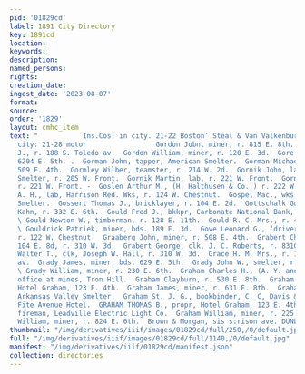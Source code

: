 ```yaml
---
pid: '01829cd'
label: 1891 City Directory
key: 1891cd
location: 
keywords: 
description: 
named_persons: 
rights: 
creation_date: 
ingest_date: '2023-08-07'
format: 
source: 
order: '1829'
layout: cmhc_item
text: "           Ins.Cos. in city. 21-22 Boston’ Steal & Van Valkenburg tarcos: tn
  city: 21-28 motor                 Gordon Jobn, miner, r. 815 E. 8th.  Gordon John
  J., r. 188 S. Toledo av.  Gordon William, miner, r. 120 E. 3d.  Gore William, saloon,
  6204 E. 5th. .  Gorman John, tapper, American Smelter.  Gorman Michael, miner, r.
  509 E. 4th.  Gormley Wilber, teamster, r. 214 W. 2d.  Gornik John, lab, American
  Smelter, r. 205 W. Front.  Gornik Martin, lab, r. 221 W. Front.  Gornik Tony, lab,
  r. 221 W. Front. -  Goslen Arthur M., (H. Halthusen & Co.,) r. 222 W. 3d.  Gosnell
  A. H., lab, Harrison Red. Wks, r. 124 W. Chestnut.  Gospel Mac., wks. Arkansas Valley
  Smelter.  Gossert Thomas J., bricklayer, r. 104 E. 2d.  Gottschalk Gus., clk, Isaac
  Kahn, r. 332 E. 6th.  Gould Fred J., bkkpr, Carbonate National Bank, r. 122 W. 9th.
  \ Gould Newton W., timberman, r. 128 E. 11th.  Gould R. C. Mrs., r. 423 E. 7th.
  \ Gouldrick Patriek, miner, bds. 189 E. 3d.  Gove Leonard G., ‘driver, G. L. Wirth,
  r. 122 W. Chestnut.  Graaberg John, miner, r. 508 E. 4th.  Grabert Charles, barber,
  104 E. 8d, r. 310 W. 3d.  Grabert George, clk, J. C. Roberts, r. 8310 W. 3d.  Grabert
  Walter T., clk, Joseph W. Hall, r. 310 W. 3d.  Grace H. M. Mrs., r. 119 S. Toledo
  av.  Grady James, miner, bds. 629 E. 5th.  Grady John W., smelter, r. 700 W. Front.
  \ Grady William, miner, r. 230 E. 6th.  Graham Charles H., (A. Y. and Minnie Mines,)
  office at mines, Tron Hill.  Graham Clayburn, r. 530 E. 8th.  Graham Frank L., clk,
  Hotel Graham, 123 E. 4th.  Graham James, miner, r. 631 E. 8th.  Graham M. M., wks.
  Arkansas Valley Smelter.  Graham St. J. G., bookbinder, C. C, Davis & Co., bds.
  Fite Avenue Hotel.  GRAHAM THOMAS B., propr, Hotel Graham, 123 E. 4th.  Graham William,
  fireman, Leadville Electric Light Co.  Graham William, miner, r. 225 E. 11th.  Graham
  William, miner, r. 824 E. 6th.  Brown & Morgan, sis s:rison ave. DUNLAP HATS | "
thumbnail: "/img/derivatives/iiif/images/01829cd/full/250,/0/default.jpg"
full: "/img/derivatives/iiif/images/01829cd/full/1140,/0/default.jpg"
manifest: "/img/derivatives/iiif/01829cd/manifest.json"
collection: directories
---
```

